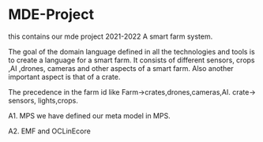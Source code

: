 # MDE-Project
this contains our mde project 2021-2022
A smart farm system.

The goal of the domain language defined in all the technologies and tools is to 
create a language for a smart farm. It consists of different sensors, crops
,AI ,drones, cameras and other aspects of a smart farm. 
Also another important aspect is that of a crate.

The precedence in the farm id like Farm->crates,drones,cameras,AI.  crate-> sensors, lights,crops.

A1. MPS
we have defined our meta model in MPS.

A2. EMF and OCLinEcore
